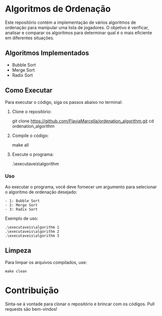 # Algoritmos de Ordenação

Este repositório contém a implementação de vários algoritmos de ordenação para manipular uma lista de jogadores. O objetivo é verificar, analisar e comparar os algoritmos para determinar qual é o mais eficiente em diferentes situações.

## Algoritmos Implementados

- Bubble Sort
- Merge Sort
- Radix Sort

## Como Executar

Para executar o código, siga os passos abaixo no terminal:

1. Clone o repositório:
   
   git clone <https://github.com/FlaviaMarcella/ordenation_algorithm.git>
   cd ordenation_algorithm

2. Compile o código:
   
   make all

3. Execute o programa:
   
   .\executaveis\algorithm <algoritmo>

### Uso

Ao executar o programa, você deve fornecer um argumento para selecionar o algoritmo de ordenação desejado:

    - 1: Bubble Sort
    - 2: Merge Sort
    - 3: Radix Sort

Exemplo de uso:

    .\executaveis\algorithm 1
    .\executaveis\algorithm 2
    .\executaveis\algorithm 3

## Limpeza

Para limpar os arquivos compilados, use: 

    make clean

# Contribuição

Sinta-se à vontade para clonar o repositório e brincar com os códigos. Pull requests são bem-vindos!



